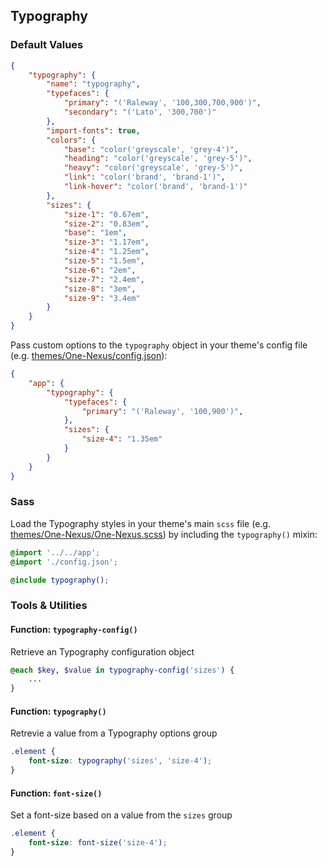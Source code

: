 ## Typography

### Default Values

```json
{
    "typography": {
        "name": "typography",
        "typefaces": {
            "primary": "('Raleway', '100,300,700,900')",
            "secondary": "('Lato', '300,700')"
        },
        "import-fonts": true,
        "colors": {
            "base": "color('greyscale', 'grey-4')",
            "heading": "color('greyscale', 'grey-5')",
            "heavy": "color('greyscale', 'grey-5')",
            "link": "color('brand', 'brand-1')",
            "link-hover": "color('brand', 'brand-1')"
        },
        "sizes": {
            "size-1": "0.67em",
            "size-2": "0.83em",
            "base": "1em",
            "size-3": "1.17em",
            "size-4": "1.25em",
            "size-5": "1.5em",
            "size-6": "2em",
            "size-7": "2.4em",
            "size-8": "3em",
            "size-9": "3.4em"
        }
    }
}
```

Pass custom options to the `typography` object in your theme's config file (e.g. [themes/One-Nexus/config.json](../../../themes/One-Nexus/config.json)):

```json
{
    "app": {
        "typography": {
            "typefaces": {
                "primary": "('Raleway', '100,900')",
            },
            "sizes": {
                "size-4": "1.35em"
            }
        }
    }
}
```

### Sass

Load the Typography styles in your theme's main `scss` file (e.g. [themes/One-Nexus/One-Nexus.scss](../../../themes/One-Nexus/One-Nexus.scss)) by including the `typography()` mixin:

```scss
@import '../../app';
@import './config.json';

@include typography();
```

### Tools & Utilities

#### Function: `typography-config()`

Retrieve an Typography configuration object

```scss
@each $key, $value in typography-config('sizes') {
    ...
}
```

#### Function: `typography()`

Retrevie a value from a Typography options group

```scss
.element {
    font-size: typography('sizes', 'size-4');
}
```

#### Function: `font-size()`

Set a font-size based on a value from the `sizes` group

```scss
.element {
    font-size: font-size('size-4');
}
```